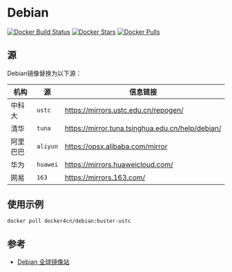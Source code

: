 # Debian

[![Docker Build Status](https://img.shields.io/docker/build/docker4cn/debian.svg)](https://hub.docker.com/r/docker4cn/debian/builds/)
[![Docker Stars](https://img.shields.io/docker/stars/docker4cn/debian.svg)](https://hub.docker.com/r/docker4cn/debian/)
[![Docker Pulls](https://img.shields.io/docker/pulls/docker4cn/debian.svg)](https://hub.docker.com/r/docker4cn/debian/)

## 源

Debian镜像替换为以下源：

| 机构     | 源       | 信息链接                                           |
| ----     | --       | --------                                           |
| 中科大   | `ustc`   | <https://mirrors.ustc.edu.cn/repogen/>             |
| 清华     | `tuna`   | <https://mirror.tuna.tsinghua.edu.cn/help/debian/> |
| 阿里巴巴 | `aliyun` | <https://opsx.alibaba.com/mirror>                  |
| 华为     | `huawei` | <https://mirrors.huaweicloud.com/>                 |
| 网易     | `163`    | <https://mirrors.163.com/>                         |

## 使用示例

```sh
docker pull docker4cn/debian:buster-ustc
```

## 参考

- [Debian 全球镜像站](https://www.debian.org/mirror/list.zh-cn.html)
